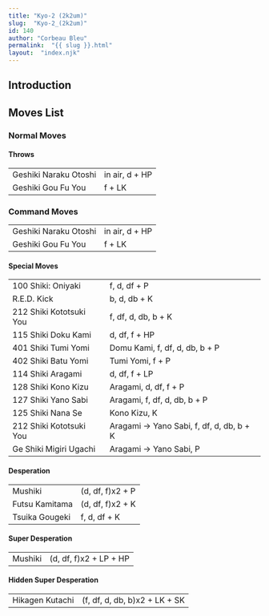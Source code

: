 ```yaml
---
title: "Kyo-2 (2k2um)"
slug:  "Kyo-2_(2k2um)"
id: 140
author: "Corbeau Bleu"
permalink:  "{{ slug }}.html"
layout:  "index.njk"
---
```


## Introduction

## Moves List

### Normal Moves

#### Throws

|                       |                |
|-----------------------|----------------|
| Geshiki Naraku Otoshi | in air, d + HP |
| Geshiki Gou Fu You    | f + LK         |

### Command Moves

|                       |                |
|-----------------------|----------------|
| Geshiki Naraku Otoshi | in air, d + HP |
| Geshiki Gou Fu You    | f + LK         |

#### Special Moves

|                         |                                            |
|-------------------------|--------------------------------------------|
| 100 Shiki: Oniyaki      | f, d, df + P                               |
| R.E.D. Kick             | b, d, db + K                               |
| 212 Shiki Kototsuki You | f, df, d, db, b + K                        |
| 115 Shiki Doku Kami     | d, df, f + HP                              |
| 401 Shiki Tumi Yomi     | Domu Kami, f, df, d, db, b + P             |
| 402 Shiki Batu Yomi     | Tumi Yomi, f + P                           |
| 114 Shiki Aragami       | d, df, f + LP                              |
| 128 Shiki Kono Kizu     | Aragami, d, df, f + P                      |
| 127 Shiki Yano Sabi     | Aragami, f, df, d, db, b + P               |
| 125 Shiki Nana Se       | Kono Kizu, K                               |
| 212 Shiki Kototsuki You | Aragami -\> Yano Sabi, f, df, d, db, b + K |
| Ge Shiki Migiri Ugachi  | Aragami -\> Yano Sabi, P                   |

#### Desperation

|                |                  |
|----------------|------------------|
| Mushiki        | (d, df, f)x2 + P |
| Futsu Kamitama | (d, df, f)x2 + K |
| Tsuika Gougeki | f, d, df + K     |

#### Super Desperation

|         |                        |
|---------|------------------------|
| Mushiki | (d, df, f)x2 + LP + HP |

#### Hidden Super Desperation

|                 |                               |
|-----------------|-------------------------------|
| Hikagen Kutachi | (f, df, d, db, b)x2 + LK + SK |
